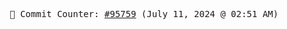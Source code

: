 <p align="center">
    <samp>
        📮 Commit Counter: <a href="https://github.com/Javascript-void0/Javascript-void0/commits/main">#95759</a> (July 11, 2024 @ 02:51 AM)
    </samp>
</p>